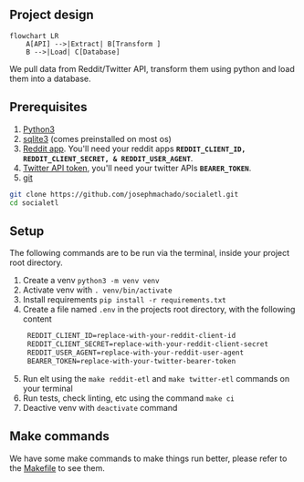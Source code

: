 ## Project design

```mermaid
flowchart LR
    A[API] -->|Extract| B[Transform ]
    B -->|Load| C[Database]
```

We pull data from Reddit/Twitter API, transform them using python and load them into a database.

## Prerequisites

1. [Python3](https://www.python.org/downloads/)
2. [sqlite3](https://www.sqlite.org/download.html) (comes preinstalled on most os)
3. [Reddit app](https://www.geeksforgeeks.org/how-to-get-client_id-and-client_secret-for-python-reddit-api-registration/). You'll need your reddit apps **`REDDIT_CLIENT_ID, REDDIT_CLIENT_SECRET, & REDDIT_USER_AGENT`**.
4. [Twitter API token](https://developer.twitter.com/en/docs/twitter-api/getting-started/getting-access-to-the-twitter-api), you'll need your twitter APIs **`BEARER_TOKEN`**.
5. [git](https://git-scm.com/book/en/v2/Getting-Started-Installing-Git)

```bash
git clone https://github.com/josephmachado/socialetl.git
cd socialetl
```

## Setup

The following commands are to be run via the terminal, inside your project root directory.

1. Create a venv `python3 -m venv venv`
2. Activate venv with `. venv/bin/activate`
3. Install requirements `pip install -r requirements.txt`
4. Create a file named `.env` in the projects root directory, with the following content
   ```txt
    REDDIT_CLIENT_ID=replace-with-your-reddit-client-id
    REDDIT_CLIENT_SECRET=replace-with-your-reddit-client-secret
    REDDIT_USER_AGENT=replace-with-your-reddit-user-agent
    BEARER_TOKEN=replace-with-your-twitter-bearer-token
    ```
5. Run elt using the `make reddit-etl` and `make twitter-etl` commands on your terminal
6. Run tests, check linting, etc using the command `make ci`
7. Deactive venv with `deactivate` command

## Make commands

We have some make commands to make things run better, please refer to the [Makefile](./Makefile) to see them.